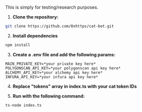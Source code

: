 This is simply for testing/research purposes.

1. **Clone the repository:**
```bash
git clone https://github.com/0xhttps/cat-bot.git
```
 

2. **Install dependencies**
```bash
npm install
```

3. **Create a .env file and add the following params:**

```env
MAIN_PRIVATE_KEY=*your private key here*
POLYGONSCAN_API_KEY=*your polygonscan api key here*
ALCHEMY_API_KEY=*your alchemy api key here*
INFURA_API_KEY=*your infura api key here*
```

4. **Replace "tokens" array in index.ts with your cat token IDs**

5. **Run with the following command:**

```bash
ts-node index.ts
```

